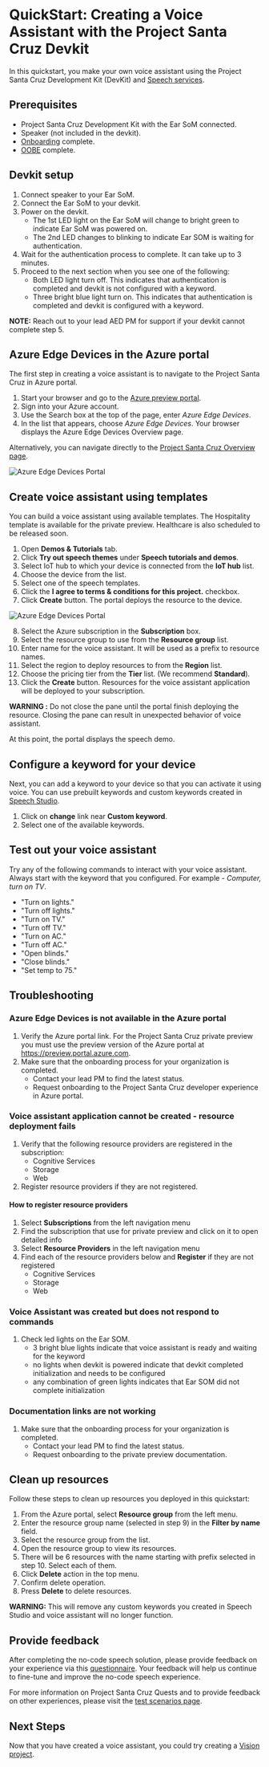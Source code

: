 # QuickStart: Creating a Voice Assistant with the Project Santa Cruz Devkit

In this quickstart, you make your own voice assistant using the Project Santa Cruz Development Kit (DevKit) and [Speech services](https://docs.microsoft.com/en-us/azure/cognitive-services/speech-service/overview).

## Prerequisites

* Project Santa Cruz Development Kit with the Ear SoM connected.
* Speaker (not included in the devkit).
* [Onboarding](https://github.com/microsoft/Project-Santa-Cruz-Private-Preview/blob/main/user-guides/getting_started/azure-subscription-onboarding.md) complete.
* [OOBE](https://github.com/microsoft/Project-Santa-Cruz-Private-Preview/blob/main/user-guides/getting_started/oobe.md) complete.

## Devkit setup 

1. Connect speaker to your Ear SoM.
2. Connect the Ear SoM to your devkit.
3. Power on the devkit.
   * The 1st LED light on the Ear SoM will change to bright green to indicate Ear SoM was powered on. 
   *	The 2nd LED changes to blinking to indicate Ear SOM is waiting for authentication.
4. Wait for the authentication process to complete. It can take up to 3 minutes.
5. Proceed to the next section when you see one of the following:
   * Both LED light turn off. This indicates that authentication is completed and devkit is not configured with a keyword.
   * Three bright blue light turn on. This indicates that authentication is completed and devkit is configured with a keyword.

**NOTE:** Reach out to your lead AED PM for support if your devkit cannot complete step 5.

## Azure Edge Devices in the Azure portal

The first step in creating a voice assistant is to navigate to the Project Santa Cruz in Azure portal.

1. Start your browser and go to the [Azure preview portal](https://preview.portal.azure.com/#home).
2. Sign into your Azure account. 
2.	Use the Search box at the top of the page, enter *Azure Edge Devices*.
3.	In the list that appears, choose *Azure Edge Devices*. Your browser displays the Azure Edge Devices Overview page.

Alternatively, you can navigate directly to the [Project Santa Cruz Overview page](https://go.microsoft.com/fwlink/?linkid=2135819).

![Azure Edge Devices Portal](https://github.com/microsoft/Project-Santa-Cruz-Private-Preview/blob/main/user-guides/getting_started/getting_started_images/aed-portal-home-page.png)


## Create voice assistant using templates

You can build a voice assistant using available templates. The Hospitality template is available for the private preview. Healthcare is also scheduled to be released soon.

1.	Open **Demos & Tutorials** tab. 
2.	Click **Try out speech themes** under **Speech tutorials and demos**.
3.	Select IoT hub to which your device is connected from the **IoT hub** list.
4. Choose the device from the list.
5.	Select one of the speech templates.
6. Click the **I agree to terms & conditions for this project.** checkbox.
7.	Click **Create** button. The portal deploys the resource to the device.


![Azure Edge Devices Portal](https://github.com/microsoft/Project-Santa-Cruz-Private-Preview/blob/main/user-guides/getting_started/getting_started_images/aed-try-speech-themes.png)

8. Select the Azure subscription in the **Subscription** box.
9. Select the resource group to use from the **Resource group** list.
10. Enter name for the voice assistant. It will be used as a prefix to resource names.
11. Select the region to deploy resources to from the **Region** list.
12. Choose the pricing tier from the **Tier** list. (We recommend **Standard**).
13. Click the **Create** button. Resources for the voice assistant application will be deployed to your subscription. <br/>

**WARNING :** Do not close the pane until the portal finish deploying the resource. Closing the pane can result in unexpected behavior of voice assistant.
   
At this point, the portal displays the speech demo.

## Configure a keyword for your device

Next, you can add a keyword to your device so that you can activate it using voice. You can use prebuilt keywords and custom keywords created in [Speech Studio](https://speech.microsoft.com/).

1. Click on **change** link near **Custom keyword**.
2.	Select one of the available keywords. 

## Test out your voice assistant

Try any of the following commands to interact with your voice assistant. Always start with the keyword that you configured. For example - *Computer, turn on TV*.
* "Turn on lights."
* "Turn off lights."
* "Turn on TV."
* "Turn off TV."
* "Turn on AC."
* "Turn off AC."
* "Open blinds."
* "Close blinds."
* "Set temp to 75."

## Troubleshooting

### Azure Edge Devices is not available in the Azure portal

1.	Verify the Azure portal link. For the Project Santa Cruz private preview you must use the preview version of the Azure portal at  https://preview.portal.azure.com.
2. Make sure that the onboarding process for your organization is completed. 
   * Contact your lead PM to find the latest status. 
   * Request onboarding to the Project Santa Cruz developer experience in Azure portal. 

### Voice assistant application cannot be created - resource deployment fails

1. Verify that the following resource providers are registered in the subscription:
   * Cognitive Services
   * Storage
   * Web
2. Register resource providers if they are not registered.

#### How to register resource providers

1. Select **Subscriptions** from the left navigation menu
2. Find the subscription that use for private preview and click on it to open detailed info
3. Select **Resource Providers** in the left navigation menu
4. Find each of the resource providers below and **Register** if they are not registered
   * Cognitive Services
   * Storage
   * Web

### Voice Assistant was created but does not respond to commands

1. Check led lights on the Ear SOM. 
   * 3 bright blue lights indicate that voice assistant is ready and waiting for the keyword
   * no lights when devkit is powered indicate that devkit completed initialization and needs to be configured
   * any combination of green lights indicates that Ear SOM did not complete initialization 

### Documentation links are not working

1. Make sure that the onboarding process for your organization is completed. 
   * Contact your lead PM to find the latest status. 
   * Request onboarding to the private preview documentation.

## Clean up resources

Follow these steps to clean up resources you deployed in this quickstart: 

1. From the Azure portal, select **Resource group** from the left menu.
2. Enter the resource group name (selected in step 9) in the **Filter by name** field.
3. Select the resource group from the list.
4. Open the resource group to view its resources.
5. There will be 6 resources with the name starting with prefix selected in step 10. Select each of them. 
6. Click **Delete** action in the top menu.
7. Confirm delete operation.
8. Press **Delete** to delete resources.

**WARNING:** This will remove any custom keywords you created in Speech Studio and voice assistant will no longer function. 

## Provide feedback

After completing the no-code speech solution, please provide feedback on your experience via this [questionnaire](https://forms.office.com/Pages/ResponsePage.aspx?id=v4j5cvGGr0GRqy180BHbRzoJxrXKT0dEvfQyxsA0h8lUQU1YTDFUNkhBM005MFlYQkVQSFIxUURFRy4u). Your feedback will help us continue to fine-tune and improve the no-code speech experience.

For more information on Project Santa Cruz Quests and to provide feedback on other experiences, please visit the [test scenarios page](https://github.com/microsoft/Project-Santa-Cruz-Private-Preview/blob/main/user-guides/general/test-scenarios.md).

## Next Steps

Now that you have created a voice assistant, you could try creating a [Vision project](https://github.com/microsoft/Project-Santa-Cruz-Private-Preview/blob/main/user-guides/prototyping/create-nocode-vision.md).
